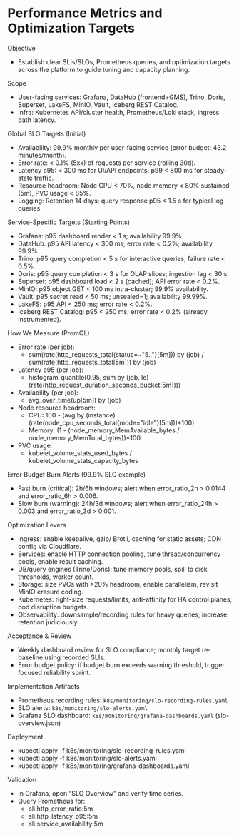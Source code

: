 # Performance Metrics and Optimization Targets

Objective
- Establish clear SLIs/SLOs, Prometheus queries, and optimization targets across the platform to guide tuning and capacity planning.

Scope
- User-facing services: Grafana, DataHub (frontend+GMS), Trino, Doris, Superset, LakeFS, MinIO, Vault, Iceberg REST Catalog.
- Infra: Kubernetes API/cluster health, Prometheus/Loki stack, ingress path latency.

Global SLO Targets (Initial)
- Availability: 99.9% monthly per user-facing service (error budget: 43.2 minutes/month).
- Error rate: < 0.1% (5xx) of requests per service (rolling 30d).
- Latency p95: < 300 ms for UI/API endpoints; p99 < 800 ms for steady-state traffic.
- Resource headroom: Node CPU < 70%, node memory < 80% sustained (5m), PVC usage < 85%.
- Logging: Retention 14 days; query response p95 < 1.5 s for typical log queries.

Service-Specific Targets (Starting Points)
- Grafana: p95 dashboard render < 1 s; availability 99.9%.
- DataHub: p95 API latency < 300 ms; error rate < 0.2%; availability 99.9%.
- Trino: p95 query completion < 5 s for interactive queries; failure rate < 0.5%.
- Doris: p95 query completion < 3 s for OLAP slices; ingestion lag < 30 s.
- Superset: p95 dashboard load < 2 s (cached); API error rate < 0.2%.
- MinIO: p95 object GET < 100 ms intra-cluster; 99.9% availability.
- Vault: p95 secret read < 50 ms; unsealed=1; availability 99.99%.
- LakeFS: p95 API < 250 ms; error rate < 0.2%.
- Iceberg REST Catalog: p95 < 250 ms; error rate < 0.2% (already instrumented).

How We Measure (PromQL)
- Error rate (per job):
  - sum(rate(http_requests_total{status=~"5.."}[5m])) by (job)
    /
    sum(rate(http_requests_total[5m])) by (job)
- Latency p95 (per job):
  - histogram_quantile(0.95, sum by (job, le) (rate(http_request_duration_seconds_bucket[5m])))
- Availability (per job):
  - avg_over_time(up[5m]) by (job)
- Node resource headroom:
  - CPU: 100 - (avg by (instance) (rate(node_cpu_seconds_total{mode="idle"}[5m]))*100)
  - Memory: (1 - (node_memory_MemAvailable_bytes / node_memory_MemTotal_bytes))*100
- PVC usage:
  - kubelet_volume_stats_used_bytes / kubelet_volume_stats_capacity_bytes

Error Budget Burn Alerts (99.9% SLO example)
- Fast burn (critical): 2h/6h windows; alert when error_ratio_2h > 0.0144 and error_ratio_6h > 0.006.
- Slow burn (warning): 24h/3d windows; alert when error_ratio_24h > 0.003 and error_ratio_3d > 0.001.

Optimization Levers
- Ingress: enable keepalive, gzip/ Brotli, caching for static assets; CDN config via Cloudflare.
- Services: enable HTTP connection pooling, tune thread/concurrency pools, enable result caching.
- DB/query engines (Trino/Doris): tune memory pools, spill to disk thresholds, worker count.
- Storage: size PVCs with >20% headroom, enable parallelism, revisit MinIO erasure coding.
- Kubernetes: right-size requests/limits; anti-affinity for HA control planes; pod disruption budgets.
- Observability: downsample/recording rules for heavy queries; increase retention judiciously.

Acceptance & Review
- Weekly dashboard review for SLO compliance; monthly target re-baseline using recorded SLIs.
- Error budget policy: if budget burn exceeds warning threshold, trigger focused reliability sprint.

Implementation Artifacts
- Prometheus recording rules: `k8s/monitoring/slo-recording-rules.yaml`
- SLO alerts: `k8s/monitoring/slo-alerts.yaml`
- Grafana SLO dashboard: `k8s/monitoring/grafana-dashboards.yaml` (slo-overview.json)

Deployment
- kubectl apply -f k8s/monitoring/slo-recording-rules.yaml
- kubectl apply -f k8s/monitoring/slo-alerts.yaml
- kubectl apply -f k8s/monitoring/grafana-dashboards.yaml

Validation
- In Grafana, open “SLO Overview” and verify time series.
- Query Prometheus for:
  - sli:http_error_ratio:5m
  - sli:http_latency_p95:5m
  - sli:service_availability:5m


